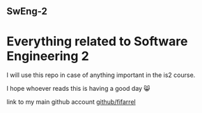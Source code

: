 ## SwEng-2

# Everything related to Software Engineering 2

I will use this repo in case of anything important in the is2 course.

I hope whoever reads this is having a good day 😸 

link to my main github account 
[github/fifarrel](https://github.com/fifarrel)
